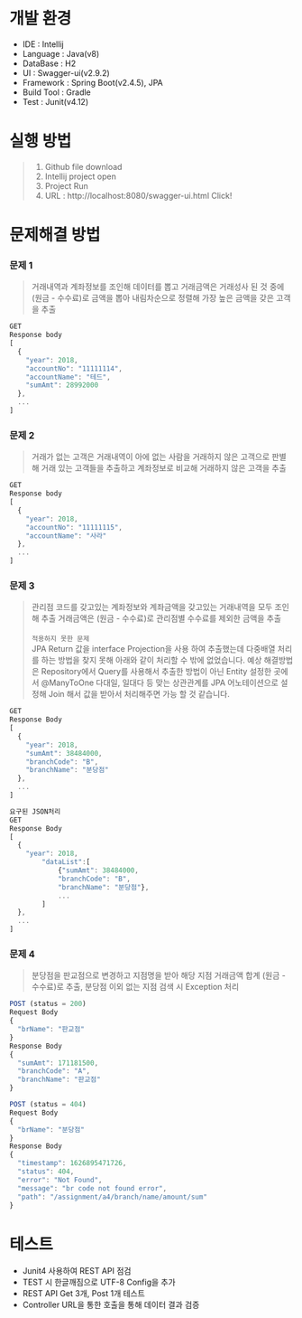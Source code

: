 # 개발 환경

- IDE : Intellij
- Language : Java(v8)
- DataBase : H2
- UI : Swagger-ui(v2.9.2)
- Framework : Spring Boot(v2.4.5), JPA
- Build Tool : Gradle
- Test : Junit(v4.12)

# 실행 방법

> 1. Github file download
> 2. Intellij project open
> 3. Project Run
> 4. URL : http://localhost:8080/swagger-ui.html Click!

# 문제해결 방법

### 문제 1

> 거래내역과 계좌정보를 조인해 데이터를 뽑고 거래금액은 거래성사 된 것 중에 (원금 - 수수료)로 금액을 뽑아 내림차순으로 정렬해 가장 높은 금액을 갖은 고객을 추출

```ts
GET
Response body
[
  {
    "year": 2018,
    "accountNo": "11111114",
    "accountName": "테드",
    "sumAmt": 28992000
  },
  ...
]

```

### 문제 2

> 거래가 없는 고객은 거래내역이 아에 없는 사람을 거래하지 않은 고객으로 판별해 거래 있는 고객들을 추출하고 계좌정보로 비교해 거래하지 않은 고객을 추출

```ts
GET
Response body
[
  {
    "year": 2018,
    "accountNo": "11111115",
    "accountName": "사라"
  },
  ...
]
```

### 문제 3

> 관리점 코드를 갖고있는 계좌정보와 계좌금액을 갖고있는 거래내역을 모두 조인해 추출 거래금액은 (원금 - 수수료)로 관리점별 수수료를 제외한 금액을 추출
> <br><br>`적용하지 못한 문제`<br>
> JPA Return 값을 interface Projection을 사용 하여 추출했는데 다중배열 처리를 하는 방법을 찾지 못해 아래와 같이 처리할 수 밖에 없었습니다.
> 예상 해결방법은 Repository에서 Query를 사용해서 추출한 방법이 아닌 Entity 설정한 곳에서 @ManyToOne 다대일, 일대다 등 맞는 상관관계를 JPA 어노테이션으로 설정해 Join 해서 값을 받아서 처리해주면 가능 할 것 같습니다.

```ts
GET
Response Body
[
  {
    "year": 2018,
    "sumAmt": 38484000,
    "branchCode": "B",
    "branchName": "분당점"
  },
  ...
]

요구된 JSON처리
GET
Response Body
[
  {
    "year": 2018,
        "dataList":[
            {"sumAmt": 38484000,
            "branchCode": "B",
            "branchName": "분당점"},
            ...
        ]
  },
  ...
]
```

### 문제 4

> 분당점을 판교점으로 변경하고 지점명을 받아 해당 지점 거래금액 합계 (원금 - 수수료)로 추출, 분당점 이외 없는 지점 검색 시 Exception 처리

```ts
POST (status = 200)
Request Body
{
  "brName": "판교점"
}
Response Body
{
  "sumAmt": 171181500,
  "branchCode": "A",
  "branchName": "판교점"
}

POST (status = 404)
Request Body
{
  "brName": "분당점"
}
Response Body
{
  "timestamp": 1626895471726,
  "status": 404,
  "error": "Not Found",
  "message": "br code not found error",
  "path": "/assignment/a4/branch/name/amount/sum"
}
```

# 테스트

- Junit4 사용하여 REST API 점검
- TEST 시 한글깨짐으로 UTF-8 Config을 추가
- REST API Get 3개, Post 1개 테스트
- Controller URL을 통한 호출을 통해 데이터 결과 검증
